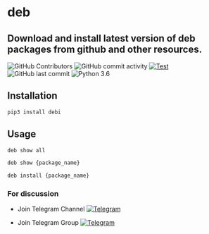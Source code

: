 # deb

## Download and install latest version of deb packages from github and other resources.

 ![GitHub Contributors](https://img.shields.io/github/contributors/jakbin/deb)
 ![GitHub commit activity](https://img.shields.io/github/commit-activity/m/jakbin/deb)
 [![Test](https://github.com/jakbin/deb/actions/workflows/Test.yml/badge.svg)](https://github.com/jakbin/deb/actions/workflows/Test.yml)
 ![GitHub last commit](https://img.shields.io/github/last-commit/jakbin/deb)
 ![Python 3.6](https://img.shields.io/badge/python-3.6-yellow.svg)


## Installation

```bash
pip3 install debi
```

## Usage

```bash
deb show all

deb show {package_name}

deb install {package_name}
```

### For discussion 

* Join Telegram Channel [![Telegram](https://img.shields.io/badge/@debhub1-%23F7DF1C?style=flat-square&logo=telegram&logoColor=white)](https://t.me/debhub1)

* Join Telegram Group [![Telegram](https://img.shields.io/badge/@debhub2-%23F7DF1C?style=flat-square&logo=telegram&logoColor=white)](https://t.me/debhub2)
